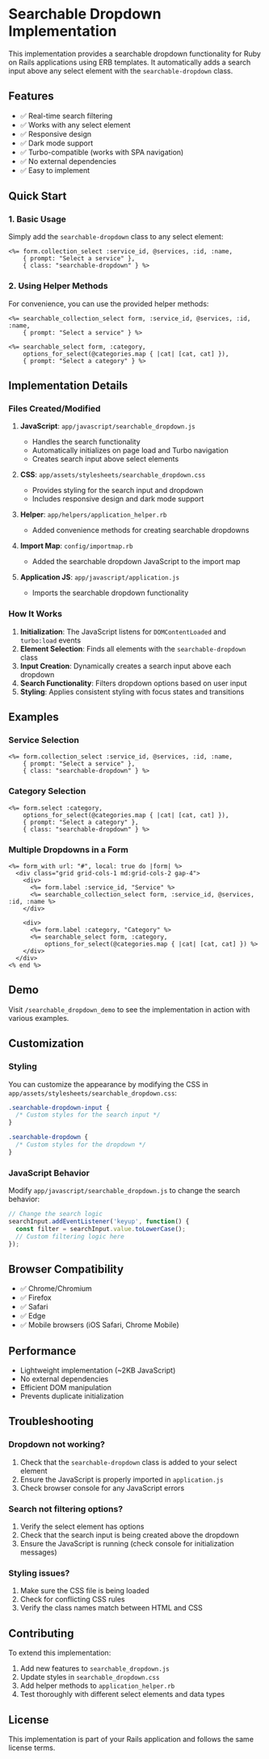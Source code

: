 # Searchable Dropdown Implementation

This implementation provides a searchable dropdown functionality for Ruby on Rails applications using ERB templates. It automatically adds a search input above any select element with the `searchable-dropdown` class.

## Features

- ✅ Real-time search filtering
- ✅ Works with any select element
- ✅ Responsive design
- ✅ Dark mode support
- ✅ Turbo-compatible (works with SPA navigation)
- ✅ No external dependencies
- ✅ Easy to implement

## Quick Start

### 1. Basic Usage

Simply add the `searchable-dropdown` class to any select element:

```erb
<%= form.collection_select :service_id, @services, :id, :name, 
    { prompt: "Select a service" }, 
    { class: "searchable-dropdown" } %>
```

### 2. Using Helper Methods

For convenience, you can use the provided helper methods:

```erb
<%= searchable_collection_select form, :service_id, @services, :id, :name, 
    { prompt: "Select a service" } %>

<%= searchable_select form, :category, 
    options_for_select(@categories.map { |cat| [cat, cat] }), 
    { prompt: "Select a category" } %>
```

## Implementation Details

### Files Created/Modified

1. **JavaScript**: `app/javascript/searchable_dropdown.js`
   - Handles the search functionality
   - Automatically initializes on page load and Turbo navigation
   - Creates search input above select elements

2. **CSS**: `app/assets/stylesheets/searchable_dropdown.css`
   - Provides styling for the search input and dropdown
   - Includes responsive design and dark mode support

3. **Helper**: `app/helpers/application_helper.rb`
   - Added convenience methods for creating searchable dropdowns

4. **Import Map**: `config/importmap.rb`
   - Added the searchable dropdown JavaScript to the import map

5. **Application JS**: `app/javascript/application.js`
   - Imports the searchable dropdown functionality

### How It Works

1. **Initialization**: The JavaScript listens for `DOMContentLoaded` and `turbo:load` events
2. **Element Selection**: Finds all elements with the `searchable-dropdown` class
3. **Input Creation**: Dynamically creates a search input above each dropdown
4. **Search Functionality**: Filters dropdown options based on user input
5. **Styling**: Applies consistent styling with focus states and transitions

## Examples

### Service Selection
```erb
<%= form.collection_select :service_id, @services, :id, :name, 
    { prompt: "Select a service" }, 
    { class: "searchable-dropdown" } %>
```

### Category Selection
```erb
<%= form.select :category, 
    options_for_select(@categories.map { |cat| [cat, cat] }), 
    { prompt: "Select a category" }, 
    { class: "searchable-dropdown" } %>
```

### Multiple Dropdowns in a Form
```erb
<%= form_with url: "#", local: true do |form| %>
  <div class="grid grid-cols-1 md:grid-cols-2 gap-4">
    <div>
      <%= form.label :service_id, "Service" %>
      <%= searchable_collection_select form, :service_id, @services, :id, :name %>
    </div>
    
    <div>
      <%= form.label :category, "Category" %>
      <%= searchable_select form, :category, 
          options_for_select(@categories.map { |cat| [cat, cat] }) %>
    </div>
  </div>
<% end %>
```

## Demo

Visit `/searchable_dropdown_demo` to see the implementation in action with various examples.

## Customization

### Styling

You can customize the appearance by modifying the CSS in `app/assets/stylesheets/searchable_dropdown.css`:

```css
.searchable-dropdown-input {
  /* Custom styles for the search input */
}

.searchable-dropdown {
  /* Custom styles for the dropdown */
}
```

### JavaScript Behavior

Modify `app/javascript/searchable_dropdown.js` to change the search behavior:

```javascript
// Change the search logic
searchInput.addEventListener('keyup', function() {
  const filter = searchInput.value.toLowerCase();
  // Custom filtering logic here
});
```

## Browser Compatibility

- ✅ Chrome/Chromium
- ✅ Firefox
- ✅ Safari
- ✅ Edge
- ✅ Mobile browsers (iOS Safari, Chrome Mobile)

## Performance

- Lightweight implementation (~2KB JavaScript)
- No external dependencies
- Efficient DOM manipulation
- Prevents duplicate initialization

## Troubleshooting

### Dropdown not working?
1. Check that the `searchable-dropdown` class is added to your select element
2. Ensure the JavaScript is properly imported in `application.js`
3. Check browser console for any JavaScript errors

### Search not filtering options?
1. Verify the select element has options
2. Check that the search input is being created above the dropdown
3. Ensure the JavaScript is running (check console for initialization messages)

### Styling issues?
1. Make sure the CSS file is being loaded
2. Check for conflicting CSS rules
3. Verify the class names match between HTML and CSS

## Contributing

To extend this implementation:

1. Add new features to `searchable_dropdown.js`
2. Update styles in `searchable_dropdown.css`
3. Add helper methods to `application_helper.rb`
4. Test thoroughly with different select elements and data types

## License

This implementation is part of your Rails application and follows the same license terms.